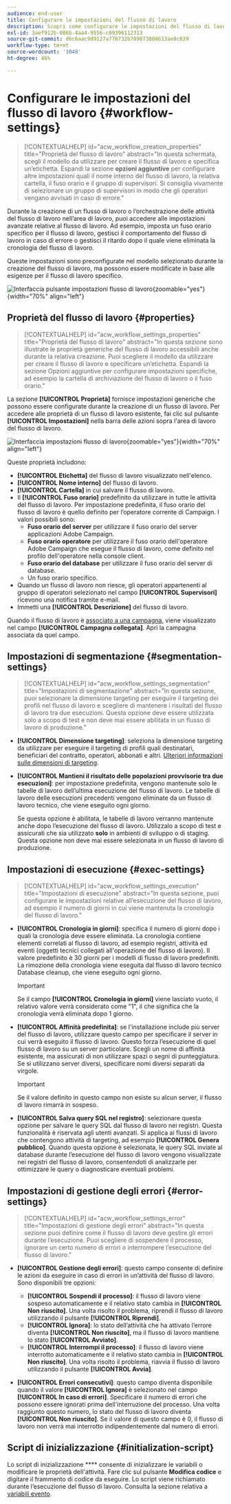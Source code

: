 ```yaml
---
audience: end-user
title: Configurare le impostazioni del flusso di lavoro
description: Scopri come configurare le impostazioni del flusso di lavoro con Adobe Campaign Web
exl-id: 3aef912b-086b-4aa4-9556-c09396112313
source-git-commit: d6c6aac9d9127a770732b709873008613ae8c639
workflow-type: tm+mt
source-wordcount: '1048'
ht-degree: 46%

---
```


# Configurare le impostazioni del flusso di lavoro {#workflow-settings}

>[!CONTEXTUALHELP]
>id="acw_workflow_creation_properties"
>title="Proprietà del flusso di lavoro"
>abstract="In questa schermata, scegli il modello da utilizzare per creare il flusso di lavoro e specifica un’etichetta. Espandi la sezione **opzioni aggiuntive** per configurare altre impostazioni quali il nome interno del flusso di lavoro, la relativa cartella, il fuso orario e il gruppo di supervisori. Si consiglia vivamente di selezionare un gruppo di supervisori in modo che gli operatori vengano avvisati in caso di errore."

Durante la creazione di un flusso di lavoro o l’orchestrazione delle attività del flusso di lavoro nell’area di lavoro, puoi accedere alle impostazioni avanzate relative al flusso di lavoro. Ad esempio, imposta un fuso orario specifico per il flusso di lavoro, gestisci il comportamento del flusso di lavoro in caso di errore o gestisci il ritardo dopo il quale viene eliminata la cronologia del flusso di lavoro.

Queste impostazioni sono preconfigurate nel modello selezionato durante la creazione del flusso di lavoro, ma possono essere modificate in base alle esigenze per il flusso di lavoro specifico.

![Interfaccia pulsante impostazioni flusso di lavoro](assets/workflow-settings-button.png){zoomable="yes"}{width="70%" align="left"}

## Proprietà del flusso di lavoro {#properties}

>[!CONTEXTUALHELP]
>id="acw_workflow_settings_properties"
>title="Proprietà del flusso di lavoro"
>abstract="In questa sezione sono illustrate le proprietà generiche del flusso di lavoro accessibili anche durante la relativa creazione. Puoi scegliere il modello da utilizzare per creare il flusso di lavoro e specificare un’etichetta. Espandi la sezione Opzioni aggiuntive per configurare impostazioni specifiche, ad esempio la cartella di archiviazione del flusso di lavoro o il fuso orario."

La sezione **[!UICONTROL Proprietà]** fornisce impostazioni generiche che possono essere configurate durante la creazione di un flusso di lavoro. Per accedere alle proprietà di un flusso di lavoro esistente, fai clic sul pulsante **[!UICONTROL Impostazioni]** nella barra delle azioni sopra l&#39;area di lavoro del flusso di lavoro.

![Interfaccia impostazioni flusso di lavoro](assets/workflow-settings.png){zoomable="yes"}{width="70%" align="left"}

Queste proprietà includono:

* **[!UICONTROL Etichetta]** del flusso di lavoro visualizzato nell&#39;elenco.
* **[!UICONTROL Nome interno]** del flusso di lavoro.
* **[!UICONTROL Cartella]** in cui salvare il flusso di lavoro.
* Il **[!UICONTROL Fuso orario]** predefinito da utilizzare in tutte le attività del flusso di lavoro. Per impostazione predefinita, il fuso orario del flusso di lavoro è quello definito per l’operatore corrente di Campaign.
I valori possibili sono:
   * **Fuso orario del server** per utilizzare il fuso orario del server applicazioni Adobe Campaign.
   * **Fuso orario operatore** per utilizzare il fuso orario dell&#39;operatore Adobe Campaign che esegue il flusso di lavoro, come definito nel profilo dell&#39;operatore nella console client.
   * **Fuso orario del database** per utilizzare il fuso orario del server di database.
   * Un fuso orario specifico.
* Quando un flusso di lavoro non riesce, gli operatori appartenenti al gruppo di operatori selezionato nel campo **[!UICONTROL Supervisori]** ricevono una notifica tramite e-mail.
* Immetti una **[!UICONTROL Descrizione]** del flusso di lavoro.

Quando il flusso di lavoro è [associato a una campagna](create-workflow.md), viene visualizzato nel campo **[!UICONTROL Campagna collegata]**. Apri la campagna associata da quel campo.

## Impostazioni di segmentazione {#segmentation-settings}

>[!CONTEXTUALHELP]
>id="acw_workflow_settings_segmentation"
>title="Impostazioni di segmentazione"
>abstract="In questa sezione, puoi selezionare la dimensione targeting per eseguire il targeting dei profili nel flusso di lavoro e scegliere di mantenere i risultati del flusso di lavoro tra due esecuzioni. Questa opzione deve essere utilizzata solo a scopo di test e non deve mai essere abilitata in un flusso di lavoro di produzione."

* **[!UICONTROL Dimensione targeting]**: seleziona la dimensione targeting da utilizzare per eseguire il targeting di profili quali destinatari, beneficiari del contratto, operatori, abbonati e altri. [Ulteriori informazioni sulle dimensioni di targeting](../audience/targeting-dimensions.md).

* **[!UICONTROL Mantieni il risultato delle popolazioni provvisorie tra due esecuzioni]**: per impostazione predefinita, vengono mantenute solo le tabelle di lavoro dell’ultima esecuzione del flusso di lavoro. Le tabelle di lavoro delle esecuzioni precedenti vengono eliminate da un flusso di lavoro tecnico, che viene eseguito ogni giorno.

  Se questa opzione è abilitata, le tabelle di lavoro verranno mantenute anche dopo l’esecuzione del flusso di lavoro. Utilizzalo a scopo di test e assicurati che sia utilizzato **solo** in ambienti di sviluppo o di staging. Questa opzione non deve mai essere selezionata in un flusso di lavoro di produzione.

## Impostazioni di esecuzione {#exec-settings}

>[!CONTEXTUALHELP]
>id="acw_workflow_settings_execution"
>title="Impostazioni di esecuzione"
>abstract="In questa sezione, puoi configurare le impostazioni relative all’esecuzione del flusso di lavoro, ad esempio il numero di giorni in cui viene mantenuta la cronologia del flusso di lavoro."

* **[!UICONTROL Cronologia in giorni]**: specifica il numero di giorni dopo i quali la cronologia deve essere eliminata. La cronologia contiene elementi correlati al flusso di lavoro, ad esempio registri, attività ed eventi (oggetti tecnici collegati all&#39;operazione del flusso di lavoro). Il valore predefinito è 30 giorni per i modelli di flusso di lavoro predefiniti. La rimozione della cronologia viene eseguita dal flusso di lavoro tecnico Database cleanup, che viene eseguito ogni giorno.

  >[!IMPORTANT]
  >
  >Se il campo **[!UICONTROL Cronologia in giorni]** viene lasciato vuoto, il relativo valore verrà considerato come &quot;1&quot;, il che significa che la cronologia verrà eliminata dopo 1 giorno.

* **[!UICONTROL Affinità predefinita]**: se l&#39;installazione include più server del flusso di lavoro, utilizzare questo campo per specificare il server in cui verrà eseguito il flusso di lavoro. Questo forza l’esecuzione di quel flusso di lavoro su un server particolare. Scegli un nome di affinità esistente, ma assicurati di non utilizzare spazi o segni di punteggiatura. Se si utilizzano server diversi, specificare nomi diversi separati da virgole.

  >[!IMPORTANT]
  >
  >Se il valore definito in questo campo non esiste su alcun server, il flusso di lavoro rimarrà in sospeso.

* **[!UICONTROL Salva query SQL nel registro]**: selezionare questa opzione per salvare le query SQL dal flusso di lavoro nei registri. Questa funzionalità è riservata agli utenti avanzati. Si applica ai flussi di lavoro che contengono attività di targeting, ad esempio **[!UICONTROL Genera pubblico]**. Quando questa opzione è selezionata, le query SQL inviate al database durante l’esecuzione del flusso di lavoro vengono visualizzate nei registri del flusso di lavoro, consentendoti di analizzarle per ottimizzare le query o diagnosticare eventuali problemi.

## Impostazioni di gestione degli errori {#error-settings}

>[!CONTEXTUALHELP]
>id="acw_workflow_settings_error"
>title="Impostazioni di gestione degli errori"
>abstract="In questa sezione puoi definire come il flusso di lavoro deve gestire gli errori durante l’esecuzione. Puoi scegliere di sospendere il processo, ignorare un certo numero di errori o interrompere l’esecuzione del flusso di lavoro."

* **[!UICONTROL Gestione degli errori]**: questo campo consente di definire le azioni da eseguire in caso di errori in un’attività del flusso di lavoro. Sono disponibili tre opzioni:

   * **[!UICONTROL Sospendi il processo]**: il flusso di lavoro viene sospeso automaticamente e il relativo stato cambia in **[!UICONTROL Non riuscito]**. Una volta risolto il problema, riprendi il flusso di lavoro utilizzando il pulsante **[!UICONTROL Riprendi]**.
   * **[!UICONTROL Ignora]**: lo stato dell’attività che ha attivato l’errore diventa **[!UICONTROL Non riuscito]**, ma il flusso di lavoro mantiene lo stato **[!UICONTROL Avviato]**.<!-- TO ADD ONCE SCHEDULER IS AVAILABLE This configuration is relevant for recurring tasks: if the branch includes a scheduler, it will start normally next time the workflow is executed.-->
   * **[!UICONTROL Interrompi il processo]**: il flusso di lavoro viene interrotto automaticamente e il relativo stato cambia in **[!UICONTROL Non riuscito]**. Una volta risolto il problema, riavvia il flusso di lavoro utilizzando il pulsante **[!UICONTROL Avvia]**.

* **[!UICONTROL Errori consecutivi]**: questo campo diventa disponibile quando il valore **[!UICONTROL Ignora]** è selezionato nel campo **[!UICONTROL In caso di errori]**. Specificare il numero di errori che possono essere ignorati prima dell&#39;interruzione del processo. Una volta raggiunto questo numero, lo stato del flusso di lavoro diventa **[!UICONTROL Non riuscito]**. Se il valore di questo campo è 0, il flusso di lavoro non verrà mai interrotto indipendentemente dal numero di errori.

## Script di inizializzazione {#initialization-script}

Lo script di inizializzazione **** consente di inizializzare le variabili o modificare le proprietà dell&#39;attività. Fare clic sul pulsante **Modifica codice** e digitare il frammento di codice da eseguire. Lo script viene richiamato durante l’esecuzione del flusso di lavoro. Consulta la sezione relativa a [variabili evento](../workflows/event-variables.md).